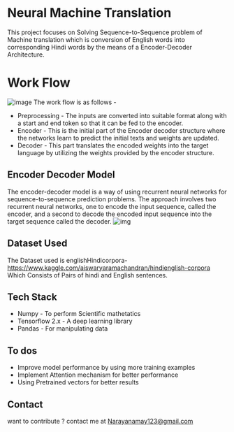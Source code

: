 ﻿# Neural Machine Translation 

This project focuses on Solving Sequence-to-Sequence problem of Machine translation which is conversion of English words into corresponding Hindi words by the means of a Encoder-Decoder Architecture.

# Work Flow

![image]()
The work flow is as follows - 
* Preprocessing  - The inputs are converted into suitable format along with a  start and end token so that it can be fed to the encoder.
* Encoder - This is the initial part of the Encoder decoder structure where the networks learn to predict the initial texts and weights are updated.
* Decoder - This part translates the encoded weights into the target language by utilizing the weights provided by the encoder structure.

## Encoder Decoder Model
The encoder-decoder model is a way of using recurrent neural networks for sequence-to-sequence prediction problems.
The approach involves two recurrent neural networks, one to encode the input sequence, called the encoder, and a second to decode the encoded input sequence into the target sequence called the decoder.
![img]()

## Dataset Used
The Dataset used is englishHindicorpora-
https://www.kaggle.com/aiswaryaramachandran/hindienglish-corpora
Which Consists of Pairs of hindi and English sentences.
## Tech Stack
* Numpy - To perform Scientific mathetatics 
* Tensorflow 2.x - A deep learning library 
* Pandas - For manipulating data

## To dos
* Improve model performance by using more training examples 
* Implement Attention mechanism for better performance
* Using Pretrained vectors for better results

## Contact
want to contribute ? contact me at Narayanamay123@gmail.com



